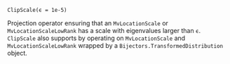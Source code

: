 ```
ClipScale(ϵ = 1e-5)
```

Projection operator ensuring that an `MvLocationScale` or `MvLocationScaleLowRank` has a scale with eigenvalues larger than `ϵ`. `ClipScale` also supports by operating on `MvLocationScale` and `MvLocationScaleLowRank` wrapped by a `Bijectors.TransformedDistribution` object. 
